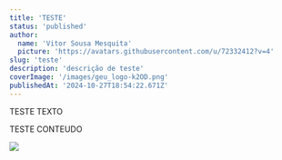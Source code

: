 ```yaml
---
title: 'TESTE'
status: 'published'
author:
  name: 'Vitor Sousa Mesquita'
  picture: 'https://avatars.githubusercontent.com/u/72332412?v=4'
slug: 'teste'
description: 'descrição de teste'
coverImage: '/images/geu_logo-k2OD.png'
publishedAt: '2024-10-27T18:54:22.671Z'
---
```


TESTE TEXTO

TESTE CONTEUDO

![](/images/20230816_122947_0000-g3MT.png)
